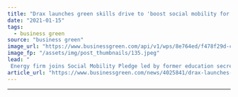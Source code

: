 ```yaml
---
title: "Drax launches green skills drive to 'boost social mobility for one million people'"
date: "2021-01-15"
tags: 
  - business green
source: "business green"
image_url: "https://www.businessgreen.com/api/v1/wps/8e764ed/f478f29d-c4f4-404b-a035-723a5677f4d2/1/Picture-3-Drax-Apprentices-185x114.jpeg"
image_fp: "/assets/img/post_thumbnails/135.jpeg"
lead: "
 Energy firm joins Social Mobility Pledge led by former education secretary Justine Greening in bid to help plug green skills gap and support disadvantaged communities ..."
article_url: "https://www.businessgreen.com/news/4025841/drax-launches-green-skills-drive-boost-social-mobility-million-people"
---
```


---
